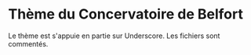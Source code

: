 Thème du Concervatoire de Belfort
=================================

Le thème est s'appuie en partie sur Underscore.
Les fichiers sont commentés.
